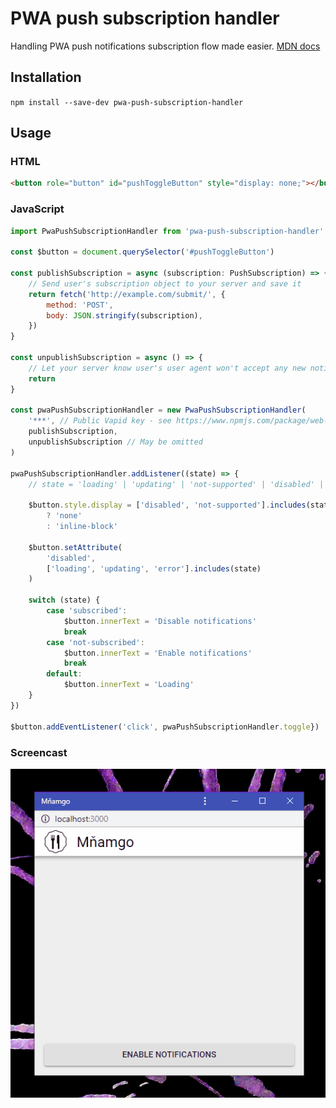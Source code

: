 # PWA push subscription handler

Handling PWA push notifications subscription flow made easier. [MDN docs](https://developer.mozilla.org/en-US/docs/Web/API/PushManager)

## Installation

`npm install --save-dev pwa-push-subscription-handler`

## Usage

### HTML

```html
<button role="button" id="pushToggleButton" style="display: none;"></button>
```

### JavaScript

```javascript
import PwaPushSubscriptionHandler from 'pwa-push-subscription-handler'

const $button = document.querySelector('#pushToggleButton')

const publishSubscription = async (subscription: PushSubscription) => {
	// Send user's subscription object to your server and save it
	return fetch('http://example.com/submit/', {
		method: 'POST',
		body: JSON.stringify(subscription),
	})
}

const unpublishSubscription = async () => {
	// Let your server know user's user agent won't accept any new notifications
	return
}

const pwaPushSubscriptionHandler = new PwaPushSubscriptionHandler(
	'***', // Public Vapid key - see https://www.npmjs.com/package/web-push
	publishSubscription,
	unpublishSubscription // May be omitted
)

pwaPushSubscriptionHandler.addListener((state) => {
	// state = 'loading' | 'updating' | 'not-supported' | 'disabled' | 'not-subscribed' | 'subscribed' | 'error'

	$button.style.display = ['disabled', 'not-supported'].includes(state)
		? 'none'
		: 'inline-block'

	$button.setAttribute(
		'disabled',
		['loading', 'updating', 'error'].includes(state)
	)

	switch (state) {
		case 'subscribed':
			$button.innerText = 'Disable notifications'
			break
		case 'not-subscribed':
			$button.innerText = 'Enable notifications'
			break
		default:
			$button.innerText = 'Loading'
	}
})

$button.addEventListener('click', pwaPushSubscriptionHandler.toggle})
```

### Screencast

![UI example](./screencast.gif)
